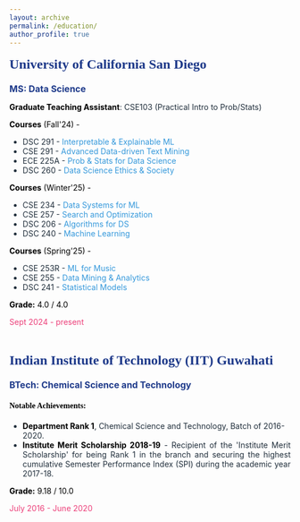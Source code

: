 ```yaml
---
layout: archive
permalink: /education/
author_profile: true
---
```


<div style="display: flex; justify-content: center; align-items: center; margin-top: -30px">
  <!-- <div style="margin-right: 20px;">
    <img src="/assets/images/ucsd_.png" alt="UCSD" style="width: 350px; height: auto;">
  </div> -->
  <div style="flex: 1; font-size: 14px; color: #212f3c;">
    <h2 style="color: #1e3a8a; font-size: 24px; font-family: 'Times New Roman', Times, serif;">University of California San Diego</h2>
    <p><strong style="color: #1e3a8a; font-size: 16px;">MS: Data Science</strong></p>
    <p><strong style="color: black;">Graduate Teaching Assistant</strong>: CSE103 (Practical Intro to Prob/Stats)</p>
    <p style="color: black;">
      <strong>Courses</strong> (Fall'24) - 
      <!-- <a href="/reflections" style="text-decoration: none; color: #3498db;">Course Reflections</a> -->
    </p>
    <ul>
      <li>DSC 291 - <a href="/reflections/dsc291a/" style="text-decoration: none; color: #3498db;">Interpretable & Explainable ML</a></li>
      <li>CSE 291 - <a href="/reflections/cse291h/" style="text-decoration: none; color: #3498db;">Advanced Data-driven Text Mining</a></li>
      <li>ECE 225A - <a href="/reflections/ece225a/" style="text-decoration: none; color: #3498db;">Prob & Stats for Data Science</a></li>
      <li>DSC 260 - <a href="/reflections/dsc260/" style="text-decoration: none; color: #3498db;">Data Science Ethics & Society</a></li>
    </ul>
    <p style="color: black;">
      <strong>Courses</strong> (Winter'25) - 
      <!-- <a href="/reflections" style="text-decoration: none; color: #3498db;">Course Reflections</a> -->
    </p>
    <ul>
      <li>CSE 234 - <a href="/reflections/cse234/" style="text-decoration: none; color: #3498db;">Data Systems for ML</a></li>
      <li>CSE 257 - <a href="/reflections/cse257/" style="text-decoration: none; color: #3498db;">Search and Optimization</a></li>
      <li>DSC 206 - <a href="/reflections/dsc206/" style="text-decoration: none; color: #3498db;">Algorithms for DS</a></li>
      <li>DSC 240 - <a href="/reflections/dsc240/" style="text-decoration: none; color: #3498db;">Machine Learning</a></li>
    </ul>
    <p style="color: black;">
      <strong>Courses</strong> (Spring'25) - 
    </p>
    <ul>
      <li>CSE 253R - <a href="/reflections/cse253R/" style="text-decoration: none; color: #3498db;">ML for Music</a></li>
      <li>CSE 255 - <a href="/reflections/cse255/" style="text-decoration: none; color: #3498db;">Data Mining & Analytics</a></li>
      <li>DSC 241 - <a href="/reflections/dsc241/" style="text-decoration: none; color: #3498db;">Statistical Models</a></li>
    </ul>
    <p style="font-size: 14px; color: black;"><strong>Grade:</strong> 4.0 / 4.0</p>
    <p style="font-size: 14px; color: #ec407a;">Sept 2024 - present</p>
  </div>
</div>

<div style="display: flex; justify-content: center; align-items: center;">
  <!-- <div style="margin-right: 20px;">
    <img src="/assets/images/iitg.jpg" alt="IITG" style="width: 350px; height: auto;">
  </div> -->
  <div style="flex: 1; font-size: 14px; color: #212f3c;">
    <h2 style="color: #1e3a8a; font-size: 24px; font-family: 'Times New Roman', Times, serif;">Indian Institute of Technology (IIT) Guwahati</h2>
    <p><strong style="color: #1e3a8a; font-size: 16px;">BTech: Chemical Science and Technology</strong></p>
    <h4 style="color: black; font-family: 'Times New Roman', Times, serif;">Notable Achievements:</h4>
    <ul>
      <li><strong style="color: black"> Department Rank 1</strong>, Chemical Science and Technology, Batch of 2016-2020.</li>
      <li style="text-align: justify;"><strong style="color: black"> Institute Merit Scholarship 2018-19</strong> - Recipient of the 'Institute Merit Scholarship' for being Rank 1 in the branch and securing the highest cumulative Semester Performance Index (SPI) during the academic year 2017-18.</li>
    </ul>
    <p style="font-size: 14px; color: black;"><strong>Grade:</strong> 9.18 / 10.0</p>
    <p style="font-size: 14px; color: #ec407a;">July 2016 - June 2020 </p>
  </div>
</div>
